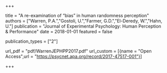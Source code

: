 +++

title = "A re-examination of “bias” in human randomness perception"
authors = ["Warren, P.A.","Gostoli, U.","Farmer, G.D.","El-Deredy, W.","Hahn, U."]
publication = "Journal of Experimental Psychology: Human Perception & Performance"
date = 2018-01-01
featured = false

publication_types = ["2"]

url_pdf = "pdf/WarrenJEPHPP2017.pdf"
url_custom = [{name = "Open Access",url = "https://psycnet.apa.org/record/2017-47517-001"}]

+++
